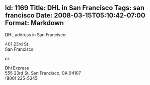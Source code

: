Id: 1169
Title: DHL in San Francisco
Tags: san francisco
Date: 2008-03-15T05:10:42-07:00
Format: Markdown
--------------
DHL address in San Francisco:

401 23rd St\
San Francisco

or:

Dhl Express\
555 23rd St, San Francisco, CA 94107\
(800) 225-5345

